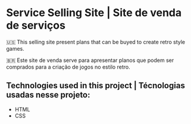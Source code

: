 # Service Selling Site | Site de venda de serviços

🇺🇸 This selling site present plans that can be buyed to create retro style games.

🇧🇷 Este site de venda serve para apresentar planos que podem ser comprados para a criação de jogos no estilo retro.

## Technologies used in this project | Técnologias usadas nesse projeto:

* HTML
* CSS